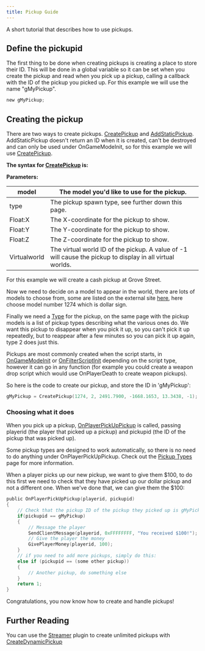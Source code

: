 ```yaml
---
title: Pickup Guide
---
```


A short tutorial that describes how to use pickups.

## Define the pickupid

The first thing to be done when creating pickups is creating a place to store their ID. This will be done in a global variable so it can be set when you create the pickup and read when you pick up a pickup, calling a callback with the ID of the pickup you picked up. For this example we will use the name "gMyPickup".

```c
new gMyPickup;
```

## Creating the pickup

There are two ways to create pickups. [CreatePickup](../functions/CreatePickup) and [AddStaticPickup](../functions/AddStaticPickup). AddStaticPickup doesn't return an ID when it is created, can't be destroyed and can only be used under OnGameModeInit, so for this example we will use [CreatePickup](../functions/CreatePickup).

**The syntax for [CreatePickup](../functions/CreatePickup) is:**

**Parameters:**

| model        | The model you'd like to use for the pickup.                                                               |
| ------------ | --------------------------------------------------------------------------------------------------------- |
| type         | The pickup spawn type, see further down this page.                                                        |
| Float:X      | The X-coordinate for the pickup to show.                                                                  |
| Float:Y      | The Y-coordinate for the pickup to show.                                                                  |
| Float:Z      | The Z-coordinate for the pickup to show.                                                                  |
| Virtualworld | The virtual world ID of the pickup. A value of -1 will cause the pickup to display in all virtual worlds. |

For this example we will create a cash pickup at Grove Street.

Now we need to decide on a model to appear in the world, there are lots of models to choose from, some are listed on the external site [here](https://dev.prineside.com/en/gtasa_samp_model_id), here choose model number 1274 which is dollar sign.

Finally we need a [Type](https://wiki.openmultiplayer.now.sh/docs/resources/pickuptypes) for the pickup, on the same page with the pickup models is a list of pickup types describing what the various ones do. We want this pickup to disappear when you pick it up, so you can't pick it up repeatedly, but to reappear after a few minutes so you can pick it up again, type 2 does just this.

Pickups are most commonly created when the script starts, in [OnGameModeInit](../functions/OnGameModeInit) or [OnFilterScriptInit](../functions/OnFilterScriptInit) depending on the script type, however it can go in any function (for example you could create a weapon drop script which would use OnPlayerDeath to create weapon pickups).

So here is the code to create our pickup, and store the ID in 'gMyPickup':

```c
gMyPickup = CreatePickup(1274, 2, 2491.7900, -1668.1653, 13.3438, -1);
```

### Choosing what it does

When you pick up a pickup, [OnPlayerPickUpPickup](../callbacks/OnPlayerPickUpPickup) is called, passing playerid (the player that picked up a pickup) and pickupid (the ID of the pickup that was picked up).

Some pickup types are designed to work automatically, so there is no need to do anything under OnPlayerPickUpPickup. Check out the [Pickup Types](../resources/pickuptypes) page for more information.

When a player picks up our new pickup, we want to give them $100, to do this first we need to check that they have picked up our dollar pickup and not a different one. When we've done that, we can give them the $100:

```c
public OnPlayerPickUpPickup(playerid, pickupid)
{
    // Check that the pickup ID of the pickup they picked up is gMyPickup
    if(pickupid == gMyPickup)
    {
        // Message the player
        SendClientMessage(playerid, 0xFFFFFFFF, "You received $100!");
        // Give the player the money
        GivePlayerMoney(playerid, 100);
    }
    // if you need to add more pickups, simply do this:
    else if (pickupid == (some other pickup))
    {
        // Another pickup, do something else
    }
    return 1;
}
```

Congratulations, you now know how to create and handle pickups!

## Further Reading

You can use the [Streamer](https://github.com/samp-incognito/samp-streamer-plugin) plugin to create unlimited pickups with [CreateDynamicPickup](<https://github.com/samp-incognito/samp-streamer-plugin/wiki/Natives-(Pickups)>)

